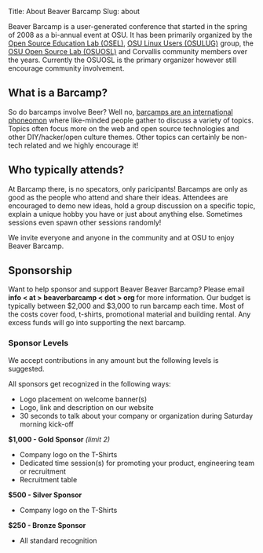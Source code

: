Title: About Beaver Barcamp
Slug: about

Beaver Barcamp is a user-generated conference that started in the spring of
2008 as a bi-annual event at OSU. It has been primarily organized by the [Open
Source Education Lab (OSEL)][1], [OSU Linux Users (OSULUG)][2] group, the [OSU
Open Source Lab (OSUOSL)][3] and Corvallis community members over the years.
Currently the OSUOSL is the primary organizer however still encourage community
involvement.

## What is a Barcamp?

So do barcamps involve Beer? Well no, [barcamps are an international
phoneomon][4] where like-minded people gather to discuss a variety of topics.
Topics often focus more on the web and open source technologies and other
DIY/hacker/open culture themes. Other topics can certainly be non-tech related
and we highly encourage it! 

## Who typically attends?

At Barcamp there, is no specators, only paricipants! Barcamps are only as good
as the people who attend and share their ideas. Attendees are encouraged to
demo new ideas, hold a group discussion on a specific topic, explain a unique
hobby you have or just about anything else.  Sometimes sessions even spawn
other sessions randomly!

We invite everyone and anyone in the community and at OSU to enjoy Beaver Barcamp.

## Sponsorship

Want to help sponsor and support Beaver Beaver Barcamp? Please email
<strong>info &lt; at &gt; beaverbarcamp &lt; dot &gt; org </strong> for more
information. Our budget is typically between $2,000 and $3,000 to run barcamp
each time. Most of the costs cover food, t-shirts, promotional material and
building rental. Any excess funds will go into supporting the next barcamp.

### Sponsor Levels

We accept contributions in any amount but the following levels is suggested.

All sponsors get recognized in the following ways:

* Logo placement on welcome banner(s)
* Logo, link and description on our website
* 30 seconds to talk about your company or organization during Saturday morning
  kick-off

**$1,000 - Gold Sponsor** *(limit 2)*

* Company logo on the T-Shirts
* Dedicated time session(s) for promoting your product, engineering team or recruitment
* Recruitment table

**$500 - Silver Sponsor**

* Company logo on the T-Shirts

**$250 - Bronze Sponsor**

* All standard recognition

[1]: http://osel.oregonstate.edu
[2]: http://lug.oregonstate.edu
[3]: http://osuosl.org
[4]: http://en.wikipedia.org/wiki/Barcamp
